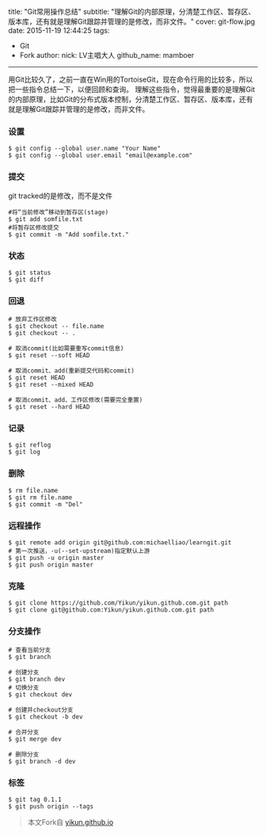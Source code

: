 title: "Git常用操作总结"
subtitle: "理解Git的内部原理，分清楚工作区、暂存区、版本库，还有就是理解Git跟踪并管理的是修改，而非文件。"
cover: git-flow.jpg
date: 2015-11-19 12:44:25
tags:
  - Git
  - Fork
author:
  nick: LV主唱大人
  github_name: mamboer

---

用Git比较久了，之前一直在Win用的TortoiseGit，现在命令行用的比较多，所以把一些指令总结一下，以便回顾和查询。
理解这些指令，觉得最重要的是理解Git的内部原理，比如Git的分布式版本控制，分清楚工作区、暂存区、版本库，还有就是理解Git跟踪并管理的是修改，而非文件。

<!-- more -->

### 设置
    $ git config --global user.name "Your Name"
    $ git config --global user.email "email@example.com"

### 提交
git tracked的是修改，而不是文件

    #将“当前修改”移动到暂存区(stage)
    $ git add somfile.txt
    #将暂存区修改提交
    $ git commit -m "Add somfile.txt."

### 状态
    $ git status
    $ git diff

### 回退
    # 放弃工作区修改
    $ git checkout -- file.name
    $ git checkout -- .

    # 取消commit(比如需要重写commit信息)
    $ git reset --soft HEAD
    
    # 取消commit、add(重新提交代码和commit)
    $ git reset HEAD
    $ git reset --mixed HEAD
    
    # 取消commit、add、工作区修改(需要完全重置)
    $ git reset --hard HEAD

### 记录
    $ git reflog
    $ git log

### 删除
    $ rm file.name
    $ git rm file.name
    $ git commit -m "Del"

### 远程操作
    $ git remote add origin git@github.com:michaelliao/learngit.git
    # 第一次推送，-u(--set-upstream)指定默认上游
    $ git push -u origin master
    $ git push origin master

### 克隆
    $ git clone https://github.com/Yikun/yikun.github.com.git path
    $ git clone git@github.com:Yikun/yikun.github.com.git path


### 分支操作
    # 查看当前分支
    $ git branch

    # 创建分支
    $ git branch dev
    # 切换分支
    $ git checkout dev

    # 创建并checkout分支
    $ git checkout -b dev

    # 合并分支
    $ git merge dev

    # 删除分支
    $ git branch -d dev

### 标签
    $ git tag 0.1.1
    $ git push origin --tags

> 本文Fork自 [yikun.github.io](http://yikun.github.io/)
